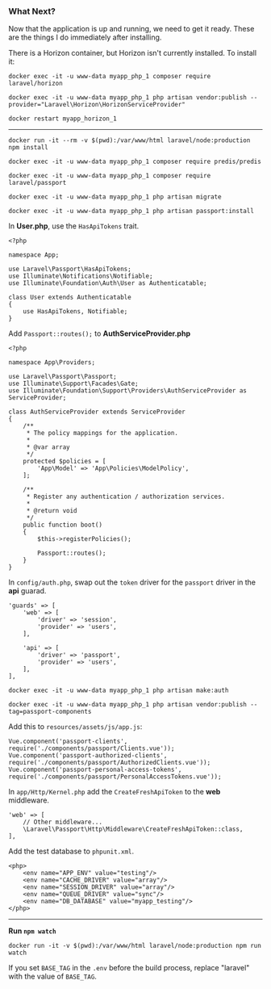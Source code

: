 ### What Next?

Now that the application is up and running, we need to get it ready. These are the things I do immediately after installing.

There is a Horizon container, but Horizon isn't currently installed. To install it:

`docker exec -it -u www-data myapp_php_1 composer require laravel/horizon`

`docker exec -it -u www-data myapp_php_1 php artisan vendor:publish --provider="Laravel\Horizon\HorizonServiceProvider"`

`docker restart myapp_horizon_1`

---

`docker run -it --rm -v $(pwd):/var/www/html laravel/node:production npm install`

`docker exec -it -u www-data myapp_php_1 composer require predis/predis`

`docker exec -it -u www-data myapp_php_1 composer require laravel/passport`

`docker exec -it -u www-data myapp_php_1 php artisan migrate`

`docker exec -it -u www-data myapp_php_1 php artisan passport:install`

In **User.php**, use the `HasApiTokens` trait.

```
<?php

namespace App;

use Laravel\Passport\HasApiTokens;
use Illuminate\Notifications\Notifiable;
use Illuminate\Foundation\Auth\User as Authenticatable;

class User extends Authenticatable
{
    use HasApiTokens, Notifiable;
}
```

Add `Passport::routes();` to **AuthServiceProvider.php**

```
<?php

namespace App\Providers;

use Laravel\Passport\Passport;
use Illuminate\Support\Facades\Gate;
use Illuminate\Foundation\Support\Providers\AuthServiceProvider as ServiceProvider;

class AuthServiceProvider extends ServiceProvider
{
    /**
     * The policy mappings for the application.
     *
     * @var array
     */
    protected $policies = [
        'App\Model' => 'App\Policies\ModelPolicy',
    ];

    /**
     * Register any authentication / authorization services.
     *
     * @return void
     */
    public function boot()
    {
        $this->registerPolicies();

        Passport::routes();
    }
}
```

In `config/auth.php`, swap out the `token` driver for the `passport` driver in the **api** guarad.

```
'guards' => [
    'web' => [
        'driver' => 'session',
        'provider' => 'users',
    ],

    'api' => [
        'driver' => 'passport',
        'provider' => 'users',
    ],
],
```

`docker exec -it -u www-data myapp_php_1 php artisan make:auth`

`docker exec -it -u www-data myapp_php_1 php artisan vendor:publish --tag=passport-components`

Add this to `resources/assets/js/app.js`:

```
Vue.component('passport-clients', require('./components/passport/Clients.vue'));
Vue.component('passport-authorized-clients', require('./components/passport/AuthorizedClients.vue'));
Vue.component('passport-personal-access-tokens', require('./components/passport/PersonalAccessTokens.vue'));
```

In `app/Http/Kernel.php` add the `CreateFreshApiToken` to the **web** middleware.

```
'web' => [
    // Other middleware...
    \Laravel\Passport\Http\Middleware\CreateFreshApiToken::class,
],
```

Add the test database to `phpunit.xml`.

```
<php>
    <env name="APP_ENV" value="testing"/>
    <env name="CACHE_DRIVER" value="array"/>
    <env name="SESSION_DRIVER" value="array"/>
    <env name="QUEUE_DRIVER" value="sync"/>
    <env name="DB_DATABASE" value="myapp_testing"/>
</php>
```

---

**Run `npm watch`**

`docker run -it -v $(pwd):/var/www/html laravel/node:production npm run watch`

If you set `BASE_TAG` in the `.env` before the build process, replace "laravel" with the value of `BASE_TAG`.
